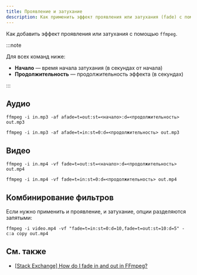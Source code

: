 ```yaml
---
title: Проявление и затухание
description: Как применить эффект проявления или затухания (fade) с помощью ffmpeg
---
```


Как добавить эффект проявления или затухания с помощью `ffmpeg`.

:::note

Для всех команд ниже:

-   **Начало** &mdash; время начала затухания (в секундах от начала)
-   **Продолжительность** &mdash; продолжительность эффекта (в секундах)

:::

## Аудио

```shell title=Затухание
ffmpeg -i in.mp3 -af afade=t=out:st=<начало>:d=<продолжительность> out.mp3
```

```shell title=Проявление
ffmpeg -i in.mp3 -af afade=t=in:st=0:d=<продолжительность> out.mp3
```

## Видео

```shell title=Затухание
ffmpeg -i in.mp4 -vf fade=t=out:st=<начало>:d=<продолжительность> out.mp4
```

```shell title=Проявление
ffmpeg -i in.mp4 -vf fade=t=in:st=0:d=<продолжительность> out.mp4
```

## Комбинирование фильтров

Если нужно применить и проявление, и затухание, опции разделяются запятыми:

```shell
ffmpeg -i video.mp4 -vf "fade=t=in:st=0:d=10,fade=t=out:st=10:d=5" -c:a copy out.mp4
```

## См. также

-   [\[Stack Exchange\] How do I fade in and out in FFmpeg?](https://video.stackexchange.com/questions/28269/how-do-i-fade-in-and-out-in-ffmpeg)

